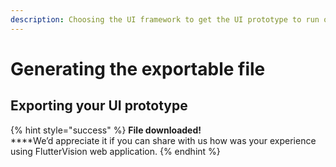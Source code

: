 ```yaml
---
description: Choosing the UI framework to get the UI prototype to run on the target device.
---
```


# Generating the exportable file

## Exporting your UI prototype

{% hint style="success" %}
**File downloaded!**\
****We’d appreciate it if you can share with us how was your experience using FlutterVision web application.
{% endhint %}
